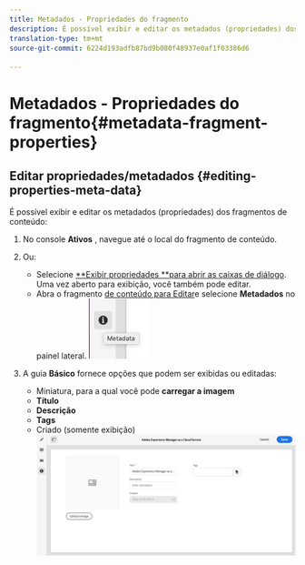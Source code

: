 ```yaml
---
title: Metadados - Propriedades do fragmento
description: É possível exibir e editar os metadados (propriedades) dos fragmentos de conteúdo.
translation-type: tm+mt
source-git-commit: 6224d193adfb87bd9b080f48937e0af1f03386d6

---
```



# Metadados - Propriedades do fragmento{#metadata-fragment-properties}

## Editar propriedades/metadados {#editing-properties-meta-data}

É possível exibir e editar os metadados (propriedades) dos fragmentos de conteúdo:

1. No console **Ativos** , navegue até o local do fragmento de conteúdo.
2. Ou:

   * Selecione [**Exibir propriedades **para abrir as caixas de diálogo](/help/assets/manage-digital-assets.md#editing-properties). Uma vez aberto para exibição, você também pode editar.
   * Abra o fragmento [de conteúdo para Editar](/help/assets/content-fragments/content-fragments-managing.md#opening-the-fragment-editor)e selecione **Metadados** no painel lateral.
   ![metadata](assets/cfm-metadata-01.png)

3. A guia **Básico** fornece opções que podem ser exibidas ou editadas:

   * Miniatura, para a qual você pode **carregar a imagem**
   * **Título**
   * **Descrição**
   * **Tags**
   * Criado (somente exibição)
   ![metadata](assets/cfm-metadata-02.png)
